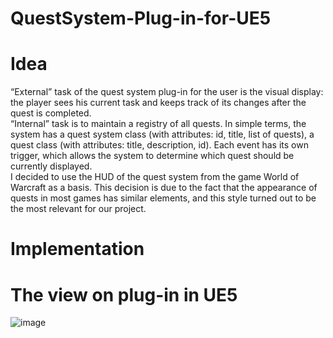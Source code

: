 # QuestSystem-Plug-in-for-UE5
# Idea
“External” task of the quest system plug-in for the user is the visual display: the player sees his current task and keeps track of its changes after the quest is completed. <br />
“Internal” task is to maintain a registry of all quests. In simple terms, the system has a quest system class (with attributes: id, title, list of quests), a quest class (with attributes: title, description, id). Each event has its own trigger, which allows the system to determine which quest should be currently displayed. <br />
I decided to use the HUD of the quest system from the game World of Warcraft as a basis. This decision is due to the fact that the appearance of quests in most games has similar elements, and this style turned out to be the most relevant for our project.
#
# Implementation
#
# The view on plug-in in UE5
![image](https://github.com/user-attachments/assets/b152f339-b767-4628-836a-c2101c803058)
#
